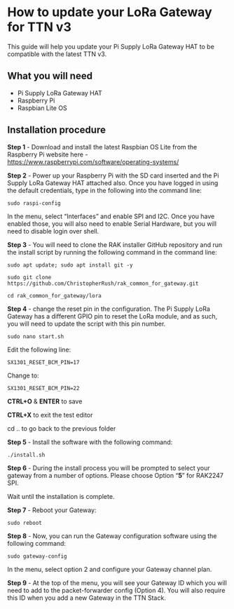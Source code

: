 # How to update your LoRa Gateway for TTN v3

This guide will help you update your Pi Supply LoRa Gateway HAT to be compatible with the latest TTN v3.

## What you will need

* Pi Supply LoRa Gateway HAT
* Raspberry Pi
* Raspbian Lite OS

## Installation procedure

**Step 1** - Download and install the latest Raspbian OS Lite from the Raspberry Pi website here - https://www.raspberrypi.com/software/operating-systems/

**Step 2** - Power up your Raspberry Pi with the SD card inserted and the Pi Supply LoRa Gateway HAT attached also. Once you have logged in using the default credentials, type in the following into the command line:
```
sudo raspi-config
```

In the menu, select “Interfaces” and enable SPI and I2C. Once you have enabled those, you will also need to enable Serial Hardware, but you will need to disable login over shell.

**Step 3** - You will need to clone the RAK installer GitHub repository and run the install script by running the following command in the command line:
```
sudo apt update; sudo apt install git -y
```
```
sudo git clone https://github.com/ChristopherRush/rak_common_for_gateway.git
```
```
cd rak_common_for_gateway/lora
```

**Step 4** - change the reset pin in the configuration. The Pi Supply LoRa Gateway has a different GPIO pin to reset the LoRa module, and as such, you will need to update the script with this pin number.
```
sudo nano start.sh
```

Edit the following line:
```
SX1301_RESET_BCM_PIN=17
```

Change to:
```
SX1301_RESET_BCM_PIN=22
```

**CTRL+O** & **ENTER** to save

**CTRL+X** to exit the test editor

cd .. to go back to the previous folder

**Step 5** - Install the software with the following command:
```
./install.sh
```

**Step 6** - During the install process you will be prompted to select your gateway from a number of options. Please choose Option “**5**” for RAK2247 SPI.

Wait until the installation is complete.

**Step 7** - Reboot your Gateway:
```
sudo reboot
```

**Step 8** - Now, you can run the Gateway configuration software using the following command:
```
sudo gateway-config
```

In the menu, select option 2 and configure your Gateway channel plan.

**Step 9** - At the top of the menu, you will see your Gateway ID which you will need to add to the packet-forwarder config (Option 4). You will also require this ID when you add a new Gateway in the TTN Stack.
